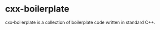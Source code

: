 cxx-boilerplate
===============

cxx-boilerplate is a collection of boilerplate code written in standard C++.